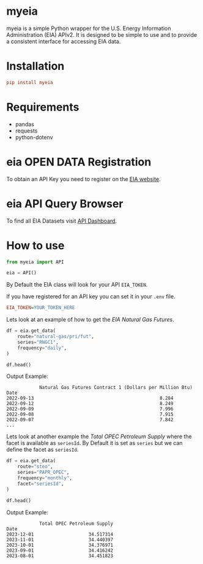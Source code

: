 # myeia

myeia is a simple Python wrapper for the U.S. Energy Information Administration (EIA) APIv2. It is designed to be simple to use and to provide a consistent interface for accessing EIA data.

# Installation

```ini
pip install myeia
```

# Requirements

* pandas
* requests
* python-dotenv

#  eia OPEN DATA Registration

To obtain an API Key you need to register on the [EIA website](https://www.eia.gov/opendata/register.php).

# eia API Query Browser

To find all EIA Datasets visit [API Dashboard](https://www.eia.gov/opendata/browser/).

# How to use

```python
from myeia import API

eia = API()
```

By Default the EIA class will look for your API `EIA_TOKEN`. 

If you have registered for an API key you can set it in your `.env` file.


```ini
EIA_TOKEN=YOUR_TOKEN_HERE
```

Lets look at an example of how to get the *EIA Natural Gas Futures*.

```python
df = eia.get_data(
    route="natural-gas/pri/fut",
    series="RNGC1",
    frequency="daily",
)

df.head()
```

Output Example:
```
            Natural Gas Futures Contract 1 (Dollars per Million Btu)
Date
2022-09-13                                              8.284
2022-09-12                                              8.249
2022-09-09                                              7.996
2022-09-08                                              7.915
2022-09-07                                              7.842
...
```

Lets look at another example the *Total OPEC Petroleum Supply* where the facet is available as `seriesId`. By Default it is set as `series` but we can define the facet as `seriesId`.

```python
df = eia.get_data(
    route="steo",
    series="PAPR_OPEC",
    frequency="monthly",
    facet="seriesId",
)

df.head()
```

 Output Example:
```
            Total OPEC Petroleum Supply
Date
2023-12-01                    34.517314
2023-11-01                    34.440397
2023-10-01                    34.376971
2023-09-01                    34.416242
2023-08-01                    34.451823
```
